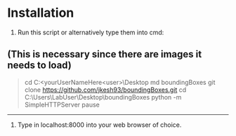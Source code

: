 # Installation
1. Run this script or alternatively type them into cmd:


(This is necessary since there are images it needs to load)
---
> cd C:\<yourUserNameHere\<user>\Desktop
> md boundingBoxes
> git clone https://github.com/jkesh93/boundingBoxes.git 
> cd C:\Users\LabUser\Desktop\boundingBoxes
> python -m SimpleHTTPServer
> pause
---

1. Type in localhost:8000 into your web browser of choice.